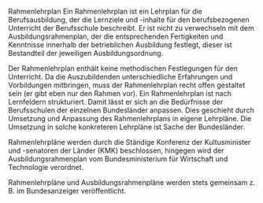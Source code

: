 Rahmenlehrplan
Ein Rahmenlehrplan ist ein Lehrplan für die Berufsausbildung, der die Lernziele und -inhalte für den berufsbezogenen Unterricht der Berufsschule beschreibt. Er ist nicht zu verwechseln mit dem Ausbildungsrahmenplan, der die entsprechenden Fertigkeiten und Kenntnisse innerhalb der betrieblichen Ausbildung festlegt, dieser ist Bestandteil der jeweiligen Ausbildungsordnung.

Der Rahmenlehrplan enthält keine methodischen Festlegungen für den Unterricht. Da die Auszubildenden unterschiedliche Erfahrungen und Vorbildungen mitbringen, muss der Rahmenlehrplan recht offen gestaltet sein (er gibt eben nur den Rahmen vor). Ein Rahmenlehrplan ist nach Lernfeldern strukturiert. Damit lässt er sich an die Bedürfnisse der Berufsschulen der einzelnen Bundesländer anpassen. Dies geschieht durch Umsetzung und Anpassung des Rahmenlehrplans in eigene Lehrpläne. Die Umsetzung in solche konkreteren Lehrpläne ist Sache der Bundesländer.

Rahmenlehrpläne werden durch die Ständige Konferenz der Kultusminister und -senatoren der Länder (KMK) beschlossen, hingegen wird der Ausbildungsrahmenplan vom Bundesministerium für Wirtschaft und Technologie verordnet.

Rahmenlehrpläne und Ausbildungsrahmenpläne werden stets gemeinsam z. B. im Bundesanzeiger veröffentlicht.
